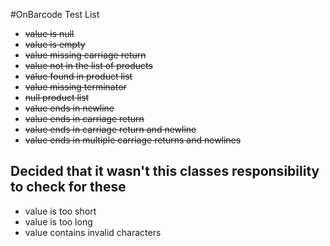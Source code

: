#OnBarcode Test List

- ~~value is null~~
- ~~value is empty~~
- ~~value missing carriage return~~
- ~~value not in the list of products~~
- ~~value found in product list~~
- ~~value missing terminator~~
- ~~null product list~~
- ~~value ends in newline~~
- ~~value ends in carriage return~~
- ~~value ends in carriage return and newline~~
- ~~value ends in multiple carriage returns and newlines~~

## Decided that it wasn't this classes responsibility to check for  these
- value is too short
- value is too long
- value contains invalid characters
